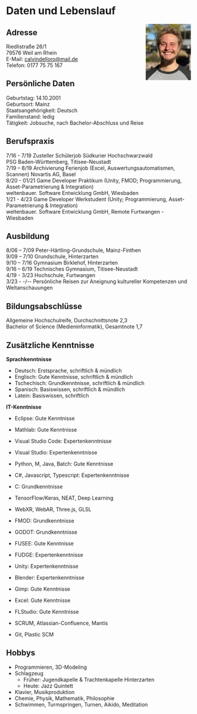 # Daten und Lebenslauf

<img src="Calvin1.jpeg" align="right" width="24.5%"/>

## Adresse

Riedlistraße 26/1  
79576 Weil am Rhein  
E-Mail: calvindelloro@mail.de  
Telefon: 0177 75 75 167

## Persönliche Daten

Geburtstag: 14.10.2001  
Geburtsort: Mainz  
Staatsangehörigkeit: Deutsch  
Familienstand: ledig  
Tätigkeit: Jobsuche, nach Bachelor-Abschluss und Reise

## Berufspraxis

7/16 - 7/19 Zusteller Schülerjob Südkurier Hochschwarzwald  
PSG Baden-Württemberg, Titisee-Neustadt  
7/19 – 8/19 Archivierung Ferienjob (Excel, Auswertungsautomatismen, Scannen)
Novartis AG, Basel  
8/20 - 01/21 Game Developer Praktikum (Unity, FMOD; Programmierung, Asset-Parametrierung & Integration)  
weltenbauer. Software Entwicklung GmbH, Wiesbaden  
1/21 - 4/23 Game Developer Werkstudent (Unity; Programmierung, Asset-Parametrierung & Integration)  
weltenbauer. Software Entwicklung GmbH, Remote Furtwangen - Wiesbaden

## Ausbildung

8/06 – 7/09 Peter-Härtling-Grundschule, Mainz-Finthen  
9/09 – 7/10 Grundschule, Hinterzarten  
9/10 – 7/16 Gymnasium Birklehof, Hinterzarten  
9/16 – 6/19 Technisches Gymnasium, Titisee-Neustadt  
4/19 - 3/23 Hochschule, Furtwangen  
3/23 - -/-- Persönliche Reisen zur Aneignung kultureller Kompetenzen und Weltanschauungen

## Bildungsabschlüsse

Allgemeine Hochschulreife, Durchschnittsnote 2,3  
Bachelor of Science (Medieninformatik), Gesamtnote 1,7

## Zusätzliche Kenntnisse

**Sprachkenntnisse**

- Deutsch: Erstsprache, schriftlich & mündlich
- Englisch: Gute Kenntnisse, schriftlich & mündlich
- Tschechisch: Grundkenntnisse, schriftlich & mündlich
- Spanisch: Basiswissen, schriftlich & mündlich
- Latein: Basiswissen, schriftlich

**IT-Kenntnisse**

- Eclipse: Gute Kenntnisse
- Mathlab: Gute Kenntnisse
- Visual Studio Code: Expertenkenntnisse
- Visual Studio: Expertenkenntnisse
- Python, M, Java, Batch: Gute Kenntnisse
- C#, Javascript, Typescript: Expertenkenntnisse
- C: Grundkenntnisse

- TensorFlow/Keras, NEAT, Deep Learning
- WebXR, WebAR, Three.js, GLSL

- FMOD: Grundkenntnisse
- GODOT: Grundkenntnisse
- FUSEE: Gute Kenntnisse
- FUDGE: Expertenkenntnisse
- Unity: Expertenkenntnisse
- Blender: Expertenkenntnisse
- Gimp: Gute Kenntnisse
- Excel: Gute Kenntnisse
- FLStudio: Gute Kenntnisse

- SCRUM, Atlassian-Confluence, Mantis
- Git, Plastic SCM

## Hobbys

- Programmieren, 3D-Modeling
- Schlagzeug
  - Früher: Jugendkapelle & Trachtenkapelle Hinterzarten
  - Heute: Jazz Quintett
- Klavier, Musikproduktion
- Chemie, Physik, Mathematik, Philosophie
- Schwimmen, Turmspringen, Turnen, Aikido, Meditation
